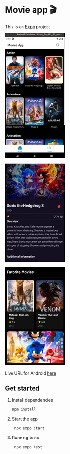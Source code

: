 # Movie app 🎬

This is an [Expo](https://expo.dev) project


![screen](https://raw.githubusercontent.com/Rolando-Barbella/expo-react-native-movie-app/main/assets/images/image-1.png)


![screen](https://raw.githubusercontent.com/Rolando-Barbella/expo-react-native-movie-app/main/assets/images/image-2.png)


![screen](https://raw.githubusercontent.com/Rolando-Barbella/expo-react-native-movie-app/main/assets/images/image-3.png)



Live URL for Android [here](https://appetize.io/app/b_t5ya7htkrlcjnvxwyph3xw4phm)


## Get started

1. Install dependencies

   ```bash
   npm install
   ```

2. Start the app

   ```bash
    npx expo start
   ```

3. Running tests

   ```bash
    npx expo test
   ```



